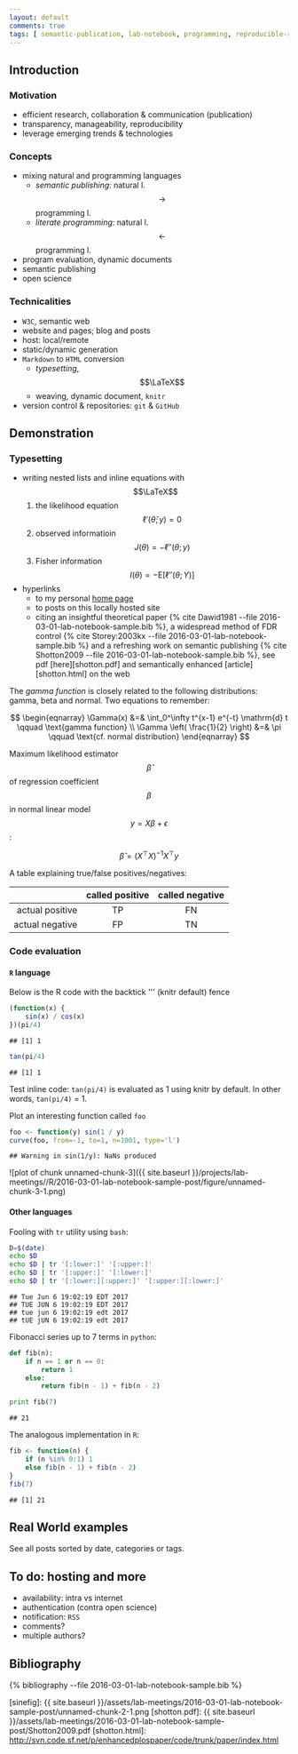```yaml
---
layout: default
comments: true
tags: [ semantic-publication, lab-notebook, programming, reproducible-research ]
---
```


## Introduction

### Motivation

* efficient research, collaboration & communication (publication)
* transparency, manageability, reproducibility
* leverage emerging trends & technologies

### Concepts

* mixing natural and programming languages
    * *semantic publishing*: natural l. $$ \rightarrow $$ programming l.
    * *literate programming*: natural l. $$ \leftarrow $$ programming l.
* program evaluation, dynamic documents
* semantic publishing
* open science

### Technicalities

* `W3C`, semantic web
* website and pages; blog and posts
* host: local/remote
* static/dynamic generation
* `Markdown` to `HTML` conversion
    * *typesetting*, $$\LaTeX$$
    * weaving, dynamic document, `knitr`
* version control & repositories: `git` & `GitHub`

## Demonstration

### Typesetting

* writing nested lists and inline equations with $$\LaTeX$$
  1. the likelihood equation $$\ell'(\hat{\theta}; y)=0$$
  2. observed informatioin $$J(\theta) = - \ell''(\theta; y)$$
  2. Fisher information $$I(\theta) = - \mathrm{E}[ \ell''(\theta; Y) ]$$
* hyperlinks
    * to my personal [home page][my website]
    * to posts on this locally hosted site
    * citing an insightful theoretical paper {% cite Dawid1981 --file 2016-03-01-lab-notebook-sample.bib %}, a widespread method of FDR control {% cite Storey:2003kx --file 2016-03-01-lab-notebook-sample.bib %} and a refreshing work on semantic publishing {% cite Shotton2009 --file 2016-03-01-lab-notebook-sample.bib %}, see pdf [here][shotton.pdf] and semantically enhanced [article][shotton.html] on the web

The *gamma function* is closely related to the following distributions: gamma, beta and normal.  Two equations to remember:

$$
\begin{eqnarray}
\Gamma(x) &=& \int_0^\infty t^{x-1} e^{-t} \mathrm{d} t \qquad \text{gamma function} \\
\Gamma \left( \frac{1}{2} \right) &=& \pi \qquad \text{cf. normal distribution}
\end{eqnarray}
$$

Maximum likelihood estimator $$\hat{\beta}$$ of regression coefficient $$\beta$$ in normal linear model $$y = X \beta + \epsilon$$:

$$
\begin{equation}
\hat{\beta} = (X^\top X)^{-1} X^\top y
\end{equation}
$$

A table explaining true/false positives/negatives:

|                 | called positive | called negative |
| ---------------:|:---------------:|:---------------:|
| actual positive |       TP        |       FN        |
| actual negative |       FP        |       TN        |

### Code evaluation

#### `R` language

Below is the R code with the backtick '\'' (knitr default) fence



```r
(function(x) {
    sin(x) / cos(x)
})(pi/4)
```

```
## [1] 1
```


```r
tan(pi/4)
```

```
## [1] 1
```

Test inline code: `tan(pi/4)` is evaluated as 1 using knitr by default.  In other words, `tan(pi/4)` = 1.

Plot an interesting function called `foo`


```r
foo <- function(y) sin(1 / y)
curve(foo, from=-1, to=1, n=1001, type='l')
```

```
## Warning in sin(1/y): NaNs produced
```

![plot of chunk unnamed-chunk-3]({{ site.baseurl }}/projects/lab-meetings//R/2016-03-01-lab-notebook-sample-post/figure/unnamed-chunk-3-1.png)

#### Other languages

Fooling with `tr` utility using `bash`:



```bash
D=$(date)
echo $D
echo $D | tr '[:lower:]' '[:upper:]'
echo $D | tr '[:upper:]' '[:lower:]'
echo $D | tr '[:lower:][:upper:]' '[:upper:][:lower:]'
```

```
## Tue Jun 6 19:02:19 EDT 2017
## TUE JUN 6 19:02:19 EDT 2017
## tue jun 6 19:02:19 edt 2017
## tUE jUN 6 19:02:19 edt 2017
```

Fibonacci series up to 7 terms in `python`:



```python
def fib(n):
    if n == 1 or n == 0:
        return 1
    else:
        return fib(n - 1) + fib(n - 2)

print fib(7)
```

```
## 21
```

The analogous implementation in `R`:



```r
fib <- function(n) {
    if (n %in% 0:1) 1
    else fib(n - 1) + fib(n - 2)
}
fib(7)
```

```
## [1] 21
```


## Real World examples

See all posts sorted by date, categories or tags.

## To do: hosting and more

* availability: intra vs internet
* authentication (contra open science)
* notification: `RSS`
* comments?
* multiple authors?

## Bibliography

{% bibliography --file 2016-03-01-lab-notebook-sample.bib %}

[my website]: http://attilagk.com
[sinefig]: {{ site.baseurl }}/assets/lab-meetings/2016-03-01-lab-notebook-sample-post/unnamed-chunk-2-1.png
[shotton.pdf]: {{ site.baseurl }}/assets/lab-meetings/2016-03-01-lab-notebook-sample-post/Shotton2009.pdf
[shotton.html]: http://svn.code.sf.net/p/enhancedplospaper/code/trunk/paper/index.html
<!-- MathJax scripts -->
<script type="text/javascript" src="https://cdn.mathjax.org/mathjax/latest/MathJax.js?config=TeX-AMS-MML_HTMLorMML"></script>

